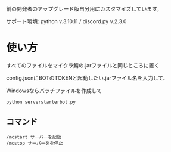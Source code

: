 前の開発者のアップグレード版自分用にカスタマイズしています。

サポート環境: python v.3.10.11 / discord.py v.2.3.0

# 使い方

すべてのファイルをマイクラ鯖の.jarファイルと同じところに置く

config.jsonにBOTのTOKENと起動したい.jarファイル名を入力して、

Windowsならバッチファイルを作成して

```
python serverstarterbot.py
```

## コマンド

```
/mcstart サーバーを起動
/mcstop サーバーをを停止
